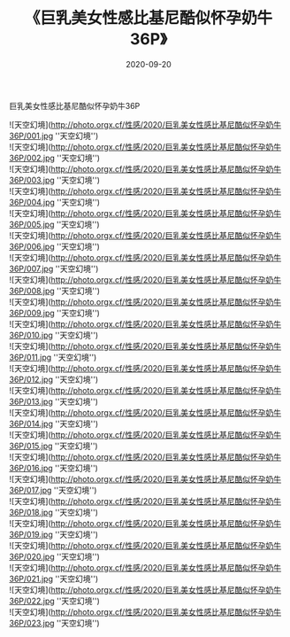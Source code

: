 ﻿---
layout: post
title: 《巨乳美女性感比基尼酷似怀孕奶牛36P》
date: 2020-09-20
img: http://photo.orgx.cf/性感/2020/巨乳美女性感比基尼酷似怀孕奶牛36P/000.jpg
tags: [美女,性感,泳衣]
---

巨乳美女性感比基尼酷似怀孕奶牛36P



![天空幻境](http://photo.orgx.cf/性感/2020/巨乳美女性感比基尼酷似怀孕奶牛36P/001.jpg ''天空幻境'')<br>
![天空幻境](http://photo.orgx.cf/性感/2020/巨乳美女性感比基尼酷似怀孕奶牛36P/002.jpg ''天空幻境'')<br>
![天空幻境](http://photo.orgx.cf/性感/2020/巨乳美女性感比基尼酷似怀孕奶牛36P/003.jpg ''天空幻境'')<br>
![天空幻境](http://photo.orgx.cf/性感/2020/巨乳美女性感比基尼酷似怀孕奶牛36P/004.jpg ''天空幻境'')<br>
![天空幻境](http://photo.orgx.cf/性感/2020/巨乳美女性感比基尼酷似怀孕奶牛36P/005.jpg ''天空幻境'')<br>
![天空幻境](http://photo.orgx.cf/性感/2020/巨乳美女性感比基尼酷似怀孕奶牛36P/006.jpg ''天空幻境'')<br>
![天空幻境](http://photo.orgx.cf/性感/2020/巨乳美女性感比基尼酷似怀孕奶牛36P/007.jpg ''天空幻境'')<br>
![天空幻境](http://photo.orgx.cf/性感/2020/巨乳美女性感比基尼酷似怀孕奶牛36P/008.jpg ''天空幻境'')<br>
![天空幻境](http://photo.orgx.cf/性感/2020/巨乳美女性感比基尼酷似怀孕奶牛36P/009.jpg ''天空幻境'')<br>
![天空幻境](http://photo.orgx.cf/性感/2020/巨乳美女性感比基尼酷似怀孕奶牛36P/010.jpg ''天空幻境'')<br>
![天空幻境](http://photo.orgx.cf/性感/2020/巨乳美女性感比基尼酷似怀孕奶牛36P/011.jpg ''天空幻境'')<br>
![天空幻境](http://photo.orgx.cf/性感/2020/巨乳美女性感比基尼酷似怀孕奶牛36P/012.jpg ''天空幻境'')<br>
![天空幻境](http://photo.orgx.cf/性感/2020/巨乳美女性感比基尼酷似怀孕奶牛36P/013.jpg ''天空幻境'')<br>
![天空幻境](http://photo.orgx.cf/性感/2020/巨乳美女性感比基尼酷似怀孕奶牛36P/014.jpg ''天空幻境'')<br>
![天空幻境](http://photo.orgx.cf/性感/2020/巨乳美女性感比基尼酷似怀孕奶牛36P/015.jpg ''天空幻境'')<br>
![天空幻境](http://photo.orgx.cf/性感/2020/巨乳美女性感比基尼酷似怀孕奶牛36P/016.jpg ''天空幻境'')<br>
![天空幻境](http://photo.orgx.cf/性感/2020/巨乳美女性感比基尼酷似怀孕奶牛36P/017.jpg ''天空幻境'')<br>
![天空幻境](http://photo.orgx.cf/性感/2020/巨乳美女性感比基尼酷似怀孕奶牛36P/018.jpg ''天空幻境'')<br>
![天空幻境](http://photo.orgx.cf/性感/2020/巨乳美女性感比基尼酷似怀孕奶牛36P/019.jpg ''天空幻境'')<br>
![天空幻境](http://photo.orgx.cf/性感/2020/巨乳美女性感比基尼酷似怀孕奶牛36P/020.jpg ''天空幻境'')<br>
![天空幻境](http://photo.orgx.cf/性感/2020/巨乳美女性感比基尼酷似怀孕奶牛36P/021.jpg ''天空幻境'')<br>
![天空幻境](http://photo.orgx.cf/性感/2020/巨乳美女性感比基尼酷似怀孕奶牛36P/022.jpg ''天空幻境'')<br>
![天空幻境](http://photo.orgx.cf/性感/2020/巨乳美女性感比基尼酷似怀孕奶牛36P/023.jpg ''天空幻境'')<br>